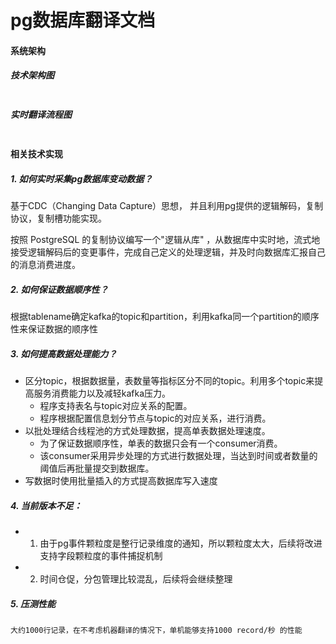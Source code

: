 # pg数据库翻译文档

#### 系统架构

##### 技术架构图

<div drawio-diagram="47"><img src="http://note.yelou.wang/uploads/images/drawio/2022-08/drawing-1-1659804558.png" alt=""/></div>

##### 实时翻译流程图

<div drawio-diagram="52"><img src="http://note.yelou.wang/uploads/images/drawio/2022-08/drawing-1-1659808102.png" alt=""/></div>

#### 相关技术实现

##### 1. 如何实时采集pg数据库变动数据？

基于CDC（Changing Data Capture）思想， 并且利用pg提供的逻辑解码，复制协议，复制槽功能实现。

按照 PostgreSQL 的复制协议编写一个"逻辑从库" ，从数据库中实时地，流式地接受逻辑解码后的变更事件，完成自己定义的处理逻辑，并及时向数据库汇报自己的消息消费进度。

##### 2. 如何保证数据顺序性？

根据tablename确定kafka的topic和partition，利用kafka同一个partition的顺序性来保证数据的顺序性

##### 3. 如何提高数据处理能力？

- 区分topic，根据数据量，表数量等指标区分不同的topic。利用多个topic来提高服务消费能力以及减轻kafka压力。 
    - 程序支持表名与topic对应关系的配置。
    - 程序根据配置信息划分节点与topic的对应关系，进行消费。
- 以批处理结合线程池的方式处理数据，提高单表数据处理速度。 
    - 为了保证数据顺序性，单表的数据只会有一个consumer消费。
    - 该consumer采用异步处理的方式进行数据处理，当达到时间或者数量的阈值后再批量提交到数据库。
- 写数据时使用批量插入的方式提高数据库写入速度


##### 4. 当前版本不足：
 - 1. 由于pg事件颗粒度是整行记录维度的通知，所以颗粒度太大，后续将改进支持字段颗粒度的事件捕捉机制
 - 2. 时间仓促，分包管理比较混乱，后续将会继续整理
 
 ##### 5. 压测性能
    大约1000行记录，在不考虑机器翻译的情况下，单机能够支持1000 record/秒 的性能